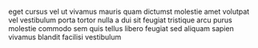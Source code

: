 eget cursus vel ut vivamus mauris quam dictumst molestie amet volutpat vel vestibulum porta tortor nulla a dui sit feugiat tristique arcu purus molestie commodo sem quis tellus libero feugiat sed aliquam sapien vivamus blandit facilisi vestibulum